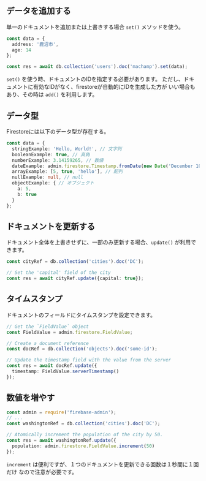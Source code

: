 ## データを追加する

単一のドキュメントを追加または上書きする場合 `set()` メソッドを使う。
```typescript
const data = {
  address: '鹿沼市',
  age: 14 
};

const res = await db.collection('users').doc('machamp').set(data);
```
`set()` を使う時、ドキュメントのIDを指定する必要があります。
ただし、ドキュメントに有効なIDがなく、firestoreが自動的にIDを生成した方が
いい場合もあり、その時は `add()` を利用します。


## データ型

Firestoreには以下のデータ型が存在する。
```typescript
const data = {
  stringExample: 'Hello, World!', // 文字列
  booleanExample: true, // 真偽
  numberExample: 3.14159265, // 数値
  dateExample: admin.firestore.Timestamp.fromDate(new Date('December 10, 1815')), // 日付
  arrayExample: [5, true, 'hello'], // 配列
  nullExample: null, // null
  objectExample: { // オブジェクト
    a: 5,
    b: true
  }
};
```

## ドキュメントを更新する

ドキュメント全体を上書きせずに、一部のみ更新する場合、`update()` が利用できます。
```typescript
const cityRef = db.collection('cities').doc('DC');

// Set the 'capital' field of the city
const res = await cityRef.update({capital: true});
```

## タイムスタンプ

ドキュメントのフィールドにタイムスタンプを設定できます。
```typescript
// Get the `FieldValue` object
const FieldValue = admin.firestore.FieldValue;

// Create a document reference
const docRef = db.collection('objects').doc('some-id');

// Update the timestamp field with the value from the server
const res = await docRef.update({
  timestamp: FieldValue.serverTimestamp()
});
```

## 数値を増やす

```typescript
const admin = require('firebase-admin');
// ...
const washingtonRef = db.collection('cities').doc('DC');

// Atomically increment the population of the city by 50.
const res = await washingtonRef.update({
  population: admin.firestore.FieldValue.increment(50)
});
```
`increment` は便利ですが、１つのドキュメントを更新できる回数は１秒間に１回だけ
なので注意が必要です。
